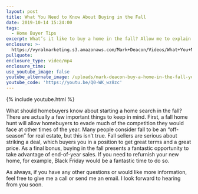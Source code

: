 ```yaml
---
layout: post
title: What You Need to Know About Buying in the Fall
date: 2019-10-14 15:24:00
tags:
  - Home Buyer Tips
excerpt: What’s it like to buy a home in the fall? Allow me to explain.
enclosure: >-
  https://vyralmarketing.s3.amazonaws.com/Mark+Deacon/Videos/What+You+Need+to+Know+About+Buying+in+the+Fall.mp4
pullquote:
enclosure_type: video/mp4
enclosure_time:
use_youtube_image: false
youtube_alternate_image: /uploads/mark-deacon-buy-a-home-in-the-fall-youtube.png
youtube_code: 'https://youtu.be/Q0-WK_wz8zc'
---
```


{% include youtube.html %}

What should homebuyers know about starting a home search in the fall? There are actually a few important things to keep in mind. First, a fall home hunt will allow homebuyers to evade much of the competition they would face at other times of the year. Many people consider fall to be an “off-season” for real estate, but this isn’t true. Fall sellers are serious about striking a deal, which buyers you in a position to get great terms and a great price. As a final bonus, buying in the fall presents a fantastic opportunity to take advantage of end-of-year sales. If you need to refurnish your new home, for example, Black Friday would be a fantastic time to do so.

As always, if you have any other questions or would like more information, feel free to give me a call or send me an email. I look forward to hearing from you soon.
